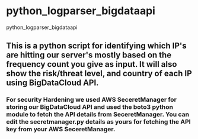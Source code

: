 # python_logparser_bigdataapi
python_logparser_bigdataapi

## This is a python script for identifying which IP's are hitting our server's mostly based on the frequency count you give as input. It will also show the risk/threat level, and country of each IP using BigDataCloud API.

### For security Hardening we used AWS SeceretManager for storing our BigDataCloud API and used the boto3 python module to fetch the API details from  SeceretManager. You can edit the secretmanager.py details as yours for fetching the API key from your AWS SeceretManager.
